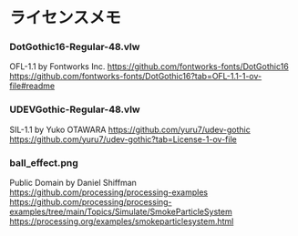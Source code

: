# ライセンスメモ
### DotGothic16-Regular-48.vlw
OFL-1.1 by Fontworks Inc.
https://github.com/fontworks-fonts/DotGothic16
https://github.com/fontworks-fonts/DotGothic16?tab=OFL-1.1-1-ov-file#readme
### UDEVGothic-Regular-48.vlw
SIL-1.1 by Yuko OTAWARA
https://github.com/yuru7/udev-gothic
https://github.com/yuru7/udev-gothic?tab=License-1-ov-file

### ball_effect.png
Public Domain by Daniel Shiffman
https://github.com/processing/processing-examples
https://github.com/processing/processing-examples/tree/main/Topics/Simulate/SmokeParticleSystem
https://processing.org/examples/smokeparticlesystem.html